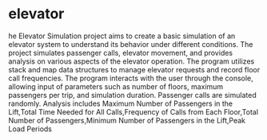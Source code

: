 # elevator
he Elevator Simulation project aims to create a basic simulation of an elevator system to understand its behavior under different conditions. The project simulates passenger calls, elevator movement, and provides analysis on various aspects of the elevator operation.
The program utilizes stack and map data structures to manage elevator requests and record floor call frequencies.
The program interacts with the user through the console, allowing input of parameters such as number of floors, maximum passengers per trip, and simulation duration.
Passenger calls are simulated randomly.
Analysis includes Maximum Number of Passengers in the Lift,Total Time Needed for All Calls,Frequency of Calls from Each Floor,Total Number of Passengers,Minimum Number of Passengers in the Lift,Peak Load Periods
